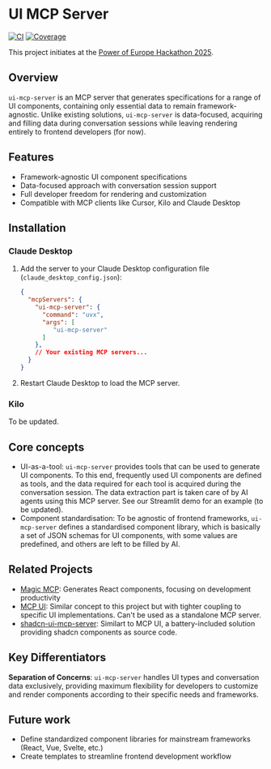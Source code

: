 # UI MCP Server

[![CI](https://github.com/AI-Colleagues/uv-template/actions/workflows/ci.yml/badge.svg?event=push)](https://github.com/AI-Colleagues/uv-template/actions/workflows/ci.yml?query=branch%3Amain)
[![Coverage](https://coverage-badge.samuelcolvin.workers.dev/AI-Colleagues/uv-template.svg)](https://coverage-badge.samuelcolvin.workers.dev/redirect/AI-Colleagues/uv-template)
<!-- [![PyPI](https://img.shields.io/pypi/v/pydantic-ai.svg)](https://pypi.python.org/pypi/pydantic-ai) -->

This project initiates at the [Power of Europe Hackathon 2025](https://rewirenow.com/en/resources/blog/power-of-europe-hackathon-building-with-european-ai/).

## Overview

`ui-mcp-server` is an MCP server that generates specifications for a range of UI components, containing only essential data to remain framework-agnostic. Unlike existing solutions, `ui-mcp-server` is data-focused, acquiring and filling data during conversation sessions while leaving rendering entirely to frontend developers (for now).

## Features

- Framework-agnostic UI component specifications
- Data-focused approach with conversation session support
- Full developer freedom for rendering and customization
- Compatible with MCP clients like Cursor, Kilo and Claude Desktop

## Installation

### Claude Desktop

1. Add the server to your Claude Desktop configuration file (`claude_desktop_config.json`):
   ```json
   {
     "mcpServers": {
       "ui-mcp-server": {
         "command": "uvx",
         "args": [
            "ui-mcp-server"
         ]
       },
       // Your existing MCP servers...
     }
   }
   ```

2. Restart Claude Desktop to load the MCP server.

### Kilo

To be updated.

## Core concepts

- UI-as-a-tool: `ui-mcp-server` provides tools that can be used to generate UI components. To this end, frequently used UI components are defined as tools, and the data required for each tool is acquired during the conversation session. The data extraction part is taken care of by AI agents using this MCP server. See our Streamlit demo for an example (to be updated).
- Component standardisation: To be agnostic of frontend frameworks, `ui-mcp-server` defines a standardised component library, which is basically a set of JSON schemas for UI components, with some values are predefined, and others are left to be filled by AI.

## Related Projects

- [Magic MCP](https://github.com/21st-dev/magic-mcp): Generates React components, focusing on development productivity
- [MCP UI](https://github.com/idosal/mcp-ui): Similar concept to this project but with tighter coupling to specific UI implementations. Can't be used as a standalone MCP server.
- [shadcn-ui-mcp-server](https://github.com/Jpisnice/shadcn-ui-mcp-server): Similart to MCP UI, a battery-included solution providing shadcn components as source code.

## Key Differentiators

**Separation of Concerns**: `ui-mcp-server` handles UI types and conversation data exclusively, providing maximum flexibility for developers to customize and render components according to their specific needs and frameworks.

## Future work

- Define standardized component libraries for mainstream frameworks (React, Vue, Svelte, etc.)
- Create templates to streamline frontend development workflow
